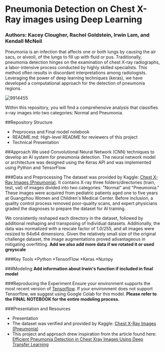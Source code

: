 # Pneumonia Detection on Chest X-Ray images using Deep Learning 
### Authors: Kacey Clougher, Rachel Goldstein, Irwin Lam, and Kendall McNeil

Pneumonia is an infection that affects one or both lungs by causing the air sacs, or alveoli, of the lungs to fill up with fluid or pus. Traditionally, pneumonia detection hinges on the examination of chest X-ray radiographs, a labor-intensive process conducted by highly skilled specialists. This method often results in discordant interpretations among radiologists. Leveraging the power of deep learning techniques (keras), we have developed a computational approach for the detection of pneumonia regions.

![9914455](https://github.com/kmcneil901/Chest-X-Rays-Pneumonia/assets/137820049/fa4b89d4-21d6-48b3-9016-692bb001b97a)

Within this repository, you will find a comprehensive analysis that classifies x-ray images into two categories: Normal and Pneumonia. 

##Repository Structure
- Preprocess and Final model notebook
- README.md: High-level README for reviewers of this project
- Technical Presentation

##Approach
We used Convolutional Neural Network (CNN) techniques to develop an AI system for pneumonia detection. The neural network model or architecture was designed using the Keras API and was implemented using Python and TensorFlow. 

###Data and Preprocessing
The dataset was provided by Kaggle: [Chest X-Ray Images (Pneumonia)](https://www.kaggle.com/datasets/paultimothymooney/chest-xray-pneumonia/). It contains X-ray three folders/directories (train, test, val) of images divided into two categories: "Normal" and "Pneumonia." These images were acquired from pediatric patients aged one to five years at Guangzhou Women and Children's Medical Center. Before inclusion, a quality control process removed poor-quality scans, and expert physicians graded the diagnoses to prepare the dataset for AI training.

We consistently reshaped each directory in the dataset, followed by additional reshaping and transposing of individual datasets. Additionally, the data was normalized with a rescale factor of 1.0/255, and all images were resized to 64x64 dimensions. Given the relatively small size of the original challenge dataset, the image augmentations proved advantageous in mitigating overfitting. **Add we also add more data if we rotated it or used greyscale** 

###Key Tools
*Python
*TensorFlow
*Keras
*Numpy

###Modeling
**Add information about Irwin's function if included in final model**

###Reproducing the Experiment
Ensure your environment supports the most recent version of [Tensorflow](https://github.com/tensorflow/tensorflow/releases). If your environment does not support Tensorflow, we suggest using Google Colab for this model. **Please refer to the FINAL NOTEBOOK for the entire modeling process.**

###Presentation and Resources
 - Presentation
 - The dataset was verified and provided by Kaggle: [Chest X-Ray Images (Pneumonia)](https://www.kaggle.com/datasets/paultimothymooney/chest-xray-pneumonia/)
 - This project and approach drew inspiration from the article found here: [Efficient Pneumonia Detection in Chest Xray Images Using Deep Transfer Learning](https://www.mdpi.com/2075-4418/10/6/417)
